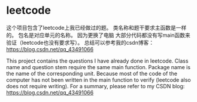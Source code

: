 # leetcode
这个项目包含了leetcode上我已经做过的题。
类名称和题干要求主函数是一样的。
包名是对应单元的名称。
因为更换了电脑 大部分代码都没有写main函数来验证（leetcode也没有要求写）。
总结可以参考我的csdn博客：https://blog.csdn.net/qq_43491066


This project contains the questions I have already done in leetcode.
Class name and question stem require the same main function.
Package name is the name of the corresponding unit.
Because most of the code of the computer has not been written in the main function to verify (leetcode also does not require writing).
For a summary, please refer to my CSDN blog: https://blog.csdn.net/qq_43491066
